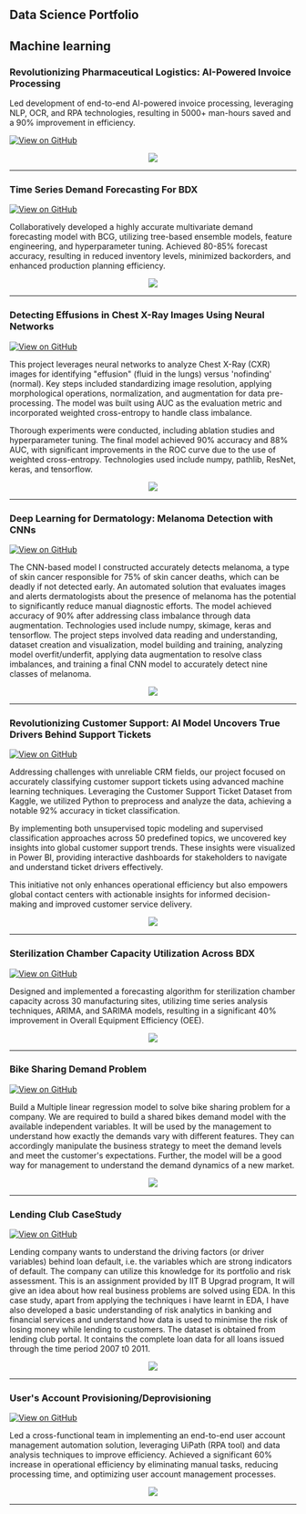  Data Science Portfolio
---
## Machine learning

### Revolutionizing Pharmaceutical Logistics: AI-Powered Invoice Processing

Led development of end-to-end AI-powered invoice processing, leveraging NLP, OCR, and RPA technologies, resulting in 5000+ man-hours saved and a 90% improvement in efficiency.

[![View on GitHub](https://img.shields.io/badge/GitHub-View_on_GitHub-blue?logo=GitHub)](https://github.com/subham0206)

<center><img src="assets/img/Invoice Processing Snip.PNG"/></center>

---
### Time Series Demand Forecasting For BDX

[![View on GitHub](https://img.shields.io/badge/GitHub-View_on_GitHub-blue?logo=GitHub)](https://github.com/subham0206)

Collaboratively developed a highly accurate multivariate demand forecasting model with BCG, utilizing tree-based ensemble models, feature engineering, and hyperparameter tuning. Achieved 80-85% forecast accuracy, resulting in reduced inventory levels, minimized backorders, and enhanced production planning efficiency.

<center><img src="assets/img/time-series-forecasting.PNG"/></center>

---
### Detecting Effusions in Chest X-Ray Images Using Neural Networks

[![View on GitHub](https://img.shields.io/badge/GitHub-View_on_GitHub-blue?logo=GitHub)](https://github.com/subham0206/Analysis-of-Chest-X-Ray-images.git)

This project leverages neural networks to analyze Chest X-Ray (CXR) images for identifying "effusion" (fluid in the lungs) versus 'nofinding' (normal). Key steps included standardizing image resolution, applying morphological operations, normalization, and augmentation for data pre-processing. The model was built using AUC as the evaluation metric and incorporated weighted cross-entropy to handle class imbalance.

Thorough experiments were conducted, including ablation studies and hyperparameter tuning. The final model achieved 90% accuracy and 88% AUC, with significant improvements in the ROC curve due to the use of weighted cross-entropy. Technologies used include numpy, pathlib, ResNet, keras, and tensorflow.

<center><img src="assets/img/x-ray-classes.png"/></center>

---
### Deep Learning for Dermatology: Melanoma Detection with CNNs

[![View on GitHub](https://img.shields.io/badge/GitHub-View_on_GitHub-blue?logo=GitHub)](https://github.com/subham0206/Melanoma-Detection-.git)

The CNN-based model I constructed accurately detects melanoma, a type of skin cancer responsible for 75% of skin cancer deaths, which can be deadly if not detected early. An automated solution that evaluates images and alerts dermatologists about the presence of melanoma has the potential to significantly reduce manual diagnostic efforts. The model achieved accuracy of 90% after addressing class imbalance through data augmentation. Technologies used include numpy, skimage, keras and tensorflow. The project steps involved data reading and understanding, dataset creation and visualization, model building and training, analyzing model overfit/underfit, applying data augmentation to resolve class imbalances, and training a final CNN model to accurately detect nine classes of melanoma.

<center><img src="assets/img/melanoma.png"/></center>

---
### Revolutionizing Customer Support: AI Model Uncovers True Drivers Behind Support Tickets

[![View on GitHub](https://img.shields.io/badge/GitHub-View_on_GitHub-blue?logo=GitHub)](https://github.com/subham0206/Customer-Support-Ticket-Classification.git)

Addressing challenges with unreliable CRM fields, our project focused on accurately classifying customer support tickets using advanced machine learning techniques. Leveraging the Customer Support Ticket Dataset from Kaggle, we utilized Python to preprocess and analyze the data, achieving a notable 92% accuracy in ticket classification.

By implementing both unsupervised topic modeling and supervised classification approaches across 50 predefined topics, we uncovered key insights into global customer support trends. These insights were visualized in Power BI, providing interactive dashboards for stakeholders to navigate and understand ticket drivers effectively.

This initiative not only enhances operational efficiency but also empowers global contact centers with actionable insights for informed decision-making and improved customer service delivery.

<center><img src="assets/img/Screenshot 2024-06-15 195115.png"/></center>

---
### Sterilization Chamber Capacity Utilization Across BDX

[![View on GitHub](https://img.shields.io/badge/GitHub-View_on_GitHub-blue?logo=GitHub)](https://github.com/subham0206)

Designed and implemented a forecasting algorithm for sterilization chamber capacity across 30 manufacturing sites, utilizing time series analysis techniques, ARIMA, and SARIMA models, resulting in a significant 40% improvement in Overall Equipment Efficiency (OEE).

<center><img src="assets/img/Sterilization Capacity Utilization.PNG"/></center>

---
### Bike Sharing Demand Problem

[![View on GitHub](https://img.shields.io/badge/GitHub-View_on_GitHub-blue?logo=GitHub)](https://github.com/subham0206/Bike-Sharing-Assigment.git)

Build a Multiple linear regression model to solve bike sharing problem for a company. We are required to build a shared bikes demand model with the available independent variables. It will be used by the management to understand how exactly the demands vary with different features. They can accordingly manipulate the business strategy to meet the demand levels and meet the customer's expectations. Further, the model will be a good way for management to understand the demand dynamics of a new market.

<center><img src="assets/img/demand_projection.JPG"/></center>

---
### Lending Club CaseStudy

[![View on GitHub](https://img.shields.io/badge/GitHub-View_on_GitHub-blue?logo=GitHub)](https://github.com/subham0206/LendingClubCaseStudy.git)

Lending company wants to understand the driving factors (or driver variables) behind loan default, i.e. the variables which are strong indicators of default. The company can utilize this knowledge for its portfolio and risk assessment. This is an assignment provided by IIT B Upgrad program, It will give an idea about how real business problems are solved using EDA. In this case study, apart from applying the techniques i have learnt in EDA, I have also developed a basic understanding of risk analytics in banking and financial services and understand how data is used to minimise the risk of losing money while lending to customers.
The dataset is obtained from lending club portal. It contains the complete loan data for all loans issued through the time period 2007 t0 2011.

<center><img src="assets/img/lending club.JPG"/></center>

---

### User's Account Provisioning/Deprovisioning

[![View on GitHub](https://img.shields.io/badge/GitHub-View_on_GitHub-blue?logo=GitHub)](https://github.com/subham0206)

Led a cross-functional team in implementing an end-to-end user account management automation solution, leveraging UiPath (RPA tool) and data analysis techniques to improve efficiency. Achieved a significant 60% increase in operational efficiency by eliminating manual tasks, reducing processing time, and optimizing user account management processes.

<center><img src="assets/img/user_account_management.PNG"/></center>

---



